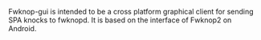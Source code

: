 Fwknop-gui is intended to be a cross platform graphical client for sending SPA knocks to fwknopd. 
It is based on the interface of Fwknop2 on Android.
